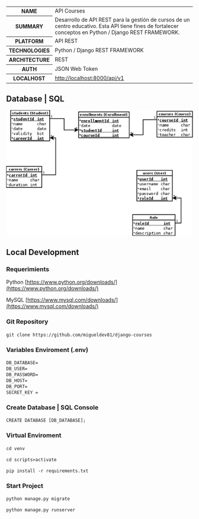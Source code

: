     
   <table id="vertical-1">
        <caption></caption>
        <tr>
            <th>NAME</th>
            <td>API Courses</td>
        </tr>
        <tr>
            <th>SUMMARY</th>
            <td>Desarrollo de API REST para la gestión de cursos de un centro educativo. Esta API tiene fines de fortalecer conceptos en Python / Django REST FRAMEWORK. </td>
        </tr>
        <tr>
            <th>PLATFORM</th>
            <td>API REST</td>
        </tr>
        <tr>
            <th>TECHNOLOGIES</th>
            <td>Python / Django REST FRAMEWORK</td>
        </tr>
        <tr>
            <th>ARCHITECTURE</th>
            <td>REST</td>
        </tr>
        <tr>
            <th>AUTH</th>
            <td>JSON Web Token</td>
        </tr>
        <tr>
            <th>LOCALHOST</th>
            <td><a href="http://localhost:8000/api/v1" target="_blank">http://localhost:8000/api/v1</a>
            </td>
        </tr>
   </table>

## Database | SQL
 ![database](./resources/db-design.png)
## Local Development
### Requerimients

Python
[https://www.python.org/downloads/](https://www.python.org/downloads/)

MySQL
[https://www.mysql.com/downloads/](https://www.mysql.com/downloads/)

### Git Repository
```
git clone https://github.com/migueldev81/django-courses
```
### Variables Enviroment (.env)
````
DB_DATABASE=
DB_USER=
DB_PASSWORD=
DB_HOST=
DB_PORT=
SECRET_KEY = 
````
### Create Database | SQL Console
````
CREATE DATABASE [DB_DATABASE];
````
### Virtual Enviroment
```
cd venv 
```
```
cd scripts>activate
```
```
pip install -r requirements.txt
```

### Start Project
```
python manage.py migrate
```
```
python manage.py runserver
```
